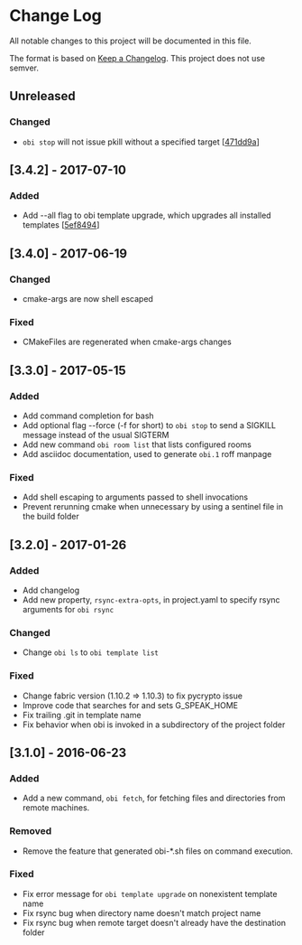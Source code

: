 # Change Log
All notable changes to this project will be documented in this file.

The format is based on [Keep a Changelog](http://keepachangelog.com/).
This project does not use semver.

## Unreleased

### Changed
- `obi stop` will not issue pkill without a specified target [[471dd9a](https://github.com/Oblong/obi/commit/471dd9a06fab9bf09288d76eafe0bad6c17f3ab7)]

## [3.4.2] - 2017-07-10

### Added
- Add --all flag to obi template upgrade, which upgrades all installed templates [[5ef8494](https://github.com/Oblong/obi/commit/5ef849444f8c3bf9b0ed89e0ff50deec3fbebb17)]

## [3.4.0] - 2017-06-19

### Changed
- cmake-args are now shell escaped

### Fixed
- CMakeFiles are regenerated when cmake-args changes

## [3.3.0] - 2017-05-15
### Added
- Add command completion for bash
- Add optional flag --force (-f for short) to `obi stop` to send a SIGKILL message instead of the usual SIGTERM
- Add new command `obi room list` that lists configured rooms
- Add asciidoc documentation, used to generate `obi.1` roff manpage

### Fixed
- Add shell escaping to arguments passed to shell invocations
- Prevent rerunning cmake when unnecessary by using a sentinel file in the build folder

## [3.2.0] - 2017-01-26
### Added
- Add changelog
- Add new property, `rsync-extra-opts`, in project.yaml to specify rsync arguments for `obi rsync`

### Changed
- Change `obi ls` to `obi template list`

### Fixed
- Change fabric version (1.10.2 => 1.10.3) to fix pycrypto issue
- Improve code that searches for and sets G_SPEAK_HOME
- Fix trailing .git in template name
- Fix behavior when obi is invoked in a subdirectory of the project folder

## [3.1.0] - 2016-06-23
### Added
- Add a new command, `obi fetch`, for fetching files and directories from remote machines.

### Removed
- Remove the feature that generated obi-*.sh files on command execution.

### Fixed
- Fix error message for `obi template upgrade` on nonexistent template name
- Fix rsync bug when directory name doesn't match project name
- Fix rsync bug when remote target doesn't already have the destination folder
